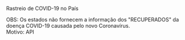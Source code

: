 Rastreio de COVID-19 no País <br>

OBS: Os estados não fornecem a informação dos "RECUPERADOS" da doença COVID-19 causada pelo novo Coronavírus. <br>
Motivo: API
